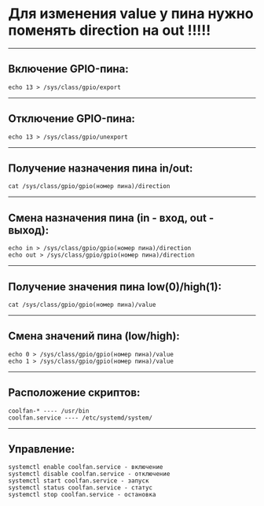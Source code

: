
# Для изменения value у пина нужно поменять direction на out !!!!!

---

## Включение GPIO-пина:
```
echo 13 > /sys/class/gpio/export
```

---

## Отключение GPIO-пина:
```
echo 13 > /sys/class/gpio/unexport
```

---

## Получение назначения пина in/out:
```
cat /sys/class/gpio/gpio(номер пина)/direction
```

---

## Смена назначения пина (in - вход, out - выход):
```
echo in > /sys/class/gpio/gpio(номер пина)/direction
echo out > /sys/class/gpio/gpio(номер пина)/direction
```

---

## Получение значения пина low(0)/high(1):
```
cat /sys/class/gpio/gpio(номер пина)/value
```

---

## Смена значений пина (low/high):
```
echo 0 > /sys/class/gpio/gpio(номер пина)/value
echo 1 > /sys/class/gpio/gpio(номер пина)/value
```

---

## Расположение скриптов:
```
coolfan-* ---- /usr/bin
coolfan.service ---- /etc/systemd/system/
```

---

## Управление:
```
systemctl enable coolfan.service - включение
systemctl disable coolfan.service - отключение
systemctl start coolfan.service - запуск
systemctl status coolfan.service - статус
systemctl stop coolfan.service - остановка
```
